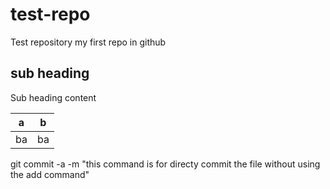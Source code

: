 # test-repo
Test repository my first repo in github

## sub heading
Sub heading content

|a|b|
|---|---|
|ba|ba|

git commit -a -m "this command is for directy commit the file without using the add command"
